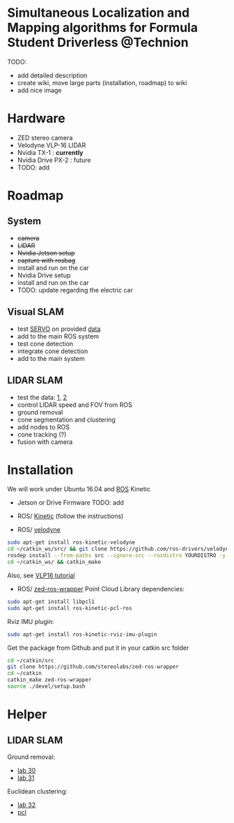# Simultaneous Localization and Mapping algorithms for Formula Student Driverless @Technion
TODO: 
- add detailed description
- create wiki, move large parts (installation, roadmap) to wiki
- add nice image

# Hardware
- ZED stereo camera
- Velodyne VLP-16 LIDAR
- Nvidia TX-1 : **currently**
- Nvidia Drive PX-2 : future
- TODO: add

# Roadmap

## System
- ~~camera~~
- ~~LIDAR~~
- ~~Nvidia Jetson setup~~
- ~~capture with rosbag~~
- install and run on the car
- Nvidia Drive setup
- install and run on the car
- TODO: update regarding the electric car

## Visual SLAM
- test [SERVO](https://github.com/grafue/SERVO/) on provided [data](https://github.com/grafue/SERVO/tree/master/Examples/ROS)
- add to the main ROS system
- test cone detection
- integrate cone detection
- add to the main system

## LIDAR SLAM
- test the data: [1](https://www.dropbox.com/s/7x75ks6vo2npfv3/AMZ_driverless_2017_dataset.bag.tar.gz?dl=0), [2](https://github.com/eufsa/datasets)
- control LIDAR speed and FOV from ROS
- ground removal
- cone segmentation and clustering
- add nodes to ROS
- cone tracking (?)
- fusion with camera

# Installation
We will work under Ubuntu 16.04 and [ROS](http://wiki.ros.org/) Kinetic

- Jetson or Drive Firmware
TODO: add

- ROS/ [Kinetic](http://wiki.ros.org/kinetic/Installation/Ubuntu) 
(follow the instructions)

- ROS/ [velodyne](http://http://wiki.ros.org/velodyne)
``` sh
sudo apt-get install ros-kinetic-velodyne
cd ~/catkin_ws/src/ && git clone https://github.com/ros-drivers/velodyne.git
rosdep install --from-paths src --ignore-src --rosdistro YOURDISTRO -y
cd ~/catkin_ws/ && catkin_make
```
Also, see [VLP16 tutorial](http://http://wiki.ros.org/velodyne/Tutorials/Getting%20Started%20with%20the%20Velodyne%20VLP16)

- ROS/ [zed-ros-wrapper](http://http://wiki.ros.org/zed-ros-wrapper)
Point Cloud Library dependencies:
``` sh
sudo apt-get install libpcl1
sudo apt-get install ros-kinetic-pcl-ros 
```
Rviz IMU plugin: 
``` sh
sudo apt-get install ros-kinetic-rviz-imu-plugin
```
Get the package from Github and put it in your catkin src folder
``` sh
cd ~/catkin/src
git clone https://github.com/stereolabs/zed-ros-wrapper
cd ~/catkin
catkin_make zed-ros-wrapper
source ./devel/setup.bash
```

# Helper
## LIDAR SLAM
Ground removal:
- [lab 30](https://github.com/cse481wi18/cse481wi18/wiki/Lab-30%3A-Introduction-to-point-cloud-processing)
- [lab 31](https://github.com/cse481wi18/cse481wi18/wiki/Lab-31%3A-Planar-segmentation)

Euclidean clustering:
- [lab 32](https://github.com/cse481wi18/cse481wi18/wiki/Lab-32%3A-Euclidean-clustering)
- [pcl](http://pointclouds.org/documentation/tutorials/conditional_euclidean_clustering.php)
